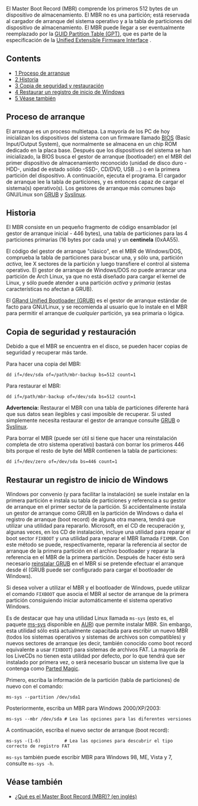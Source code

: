 El Master Boot Record (MBR) comprende los primeros 512 bytes de un dispositivo de almacenamiento. El MBR no es una partición; está reservada al cargador de arranque del sistema operativo y a la tabla de particiones del dispositivo de almacenamiento. El MBR puede llegar a ser eventualmente reemplazado por la [GUID Partition Table (GPT)](/index.php/GUID_Partition_Table "GUID Partition Table"), que es parte de la especificación de la [Unified Extensible Firmware Interface](/index.php/Unified_Extensible_Firmware_Interface "Unified Extensible Firmware Interface") .

## Contents

*   [1 Proceso de arranque](#Proceso_de_arranque)
*   [2 Historia](#Historia)
*   [3 Copia de seguridad y restauración](#Copia_de_seguridad_y_restauraci.C3.B3n)
*   [4 Restaurar un registro de inicio de Windows](#Restaurar_un_registro_de_inicio_de_Windows)
*   [5 Véase también](#V.C3.A9ase_tambi.C3.A9n)

## Proceso de arranque

El arranque es un proceso multietapa. La mayoría de los PC de hoy inicializan los dispositivos del sistema con un firmware llamado [BIOS](https://en.wikipedia.org/wiki/BIOS "wikipedia:BIOS") (Basic Input/Output System), que normalmente se almacena en un chip ROM dedicado en la placa base. Después que los dispositivos del sistema se han inicializado, la BIOS busca el gestor de arranque (bootloader) en el MBR del primer dispositivo de almacenamiento reconocido (unidad de disco duro -HDD-, unidad de estado sólido -SSD-, CD/DVD, USB ...) o en la primera partición del dispositivo. A continuación, ejecuta el programa. El cargador de arranque lee la tabla de particiones, y es entonces capaz de cargar el sistema(s) operativo(s). Los gestores de arranque más comunes bajo GNU/Linux son [GRUB](/index.php/GRUB "GRUB") y [Syslinux](/index.php/Syslinux "Syslinux").

## Historia

El MBR consiste en un pequeño fragmento de código ensamblador (el gestor de arranque inicial - 446 bytes), una tabla de particiones para las 4 particiones primarias (16 bytes por cada una) y un **centinela** (0xAA55).

El código del gestor de arranque "clásico", en el MBR de Windows/DOS, comprueba la tabla de particiones para buscar una, y sólo una, partición *activa*, lee X sectores de la partición y luego transfiere el control al sistema operativo. El gestor de arranque de Windows/DOS *no* puede arrancar una partición de Arch Linux, ya que no está diseñado para cargar el kernel de Linux, y sólo puede atender a una partición *activa* y *primaria* (estas características no afectan a GRUB).

El [GRand Unified Bootloader (GRUB)](/index.php/GRUB_(Espa%C3%B1ol) "GRUB (Español)") es el gestor de arranque estándar de facto para GNU/Linux, y se recomienda al usuario que lo instale en el MBR para permitir el arranque de *cualquier* partición, ya sea primaria o lógica.

## Copia de seguridad y restauración

Debido a que el MBR se encuentra en el disco, se pueden hacer copias de seguridad y recuperar más tarde.

Para hacer una copia del MBR:

```
dd if=/dev/sda of=/path/mbr-backup bs=512 count=1

```

Para restaurar el MBR:

```
dd if=/path/mbr-backup of=/dev/sda bs=512 count=1

```

**Advertencia:** Restaurar el MBR con una tabla de particiones diferente hará que sus datos sean ilegibles y casi imposible de recuperar. Si usted simplemente necesita restaurar el gestor de arranque consulte [GRUB](/index.php/GRUB_(Espa%C3%B1ol) "GRUB (Español)") o [Syslinux](/index.php/Syslinux_(Espa%C3%B1ol) "Syslinux (Español)").

Para borrar el MBR (puede ser útil si tiene que hacer una reinstalación completa de otro sistema operativo) bastará con borrar los primeros 446 bits porque el resto de byte del MBR contienen la tabla de particiones:

```
dd if=/dev/zero of=/dev/sda bs=446 count=1

```

## Restaurar un registro de inicio de Windows

Windows por convenio (y para facilitar la instalación) se suele instalar en la primera partición e instala su tabla de particiones y referencia a su gestor de arranque en el primer sector de la partición. Si accidentalmente instala un gestor de arranque como GRUB en la partición de Windows o daña el registro de arranque (boot record) de alguna otra manera, tendrá que utilizar una utilidad para repararlo. Microsoft, en el CD de recuperación y, algunas veces, en los CD de instalación, incluye una utilidad para reparar el boot sector `FIXBOOT` y una utilidad para reparar el MBR llamada `FIXMBR`. Con este método se puede, respectivamente, reparar la referencia al sector de arranque de la primera partición en el archivo bootloader y reparar la referencia en el MBR de la primera partición. Después de hacer ésto será necesario [reinstalar GRUB](/index.php/GRUB#Bootloader_installation "GRUB") en el MBR si se pretende efectuar el arranque desde él (GRUB puede ser configurado para cargar el bootloader de Windows).

Si desea volver a utilizar el MBR y el bootloader de Windows, puede utilizar el comando `FIXBOOT` que asocia el MBR al sector de arranque de la primera partición consiguiendo iniciar automáticamente el sistema operativo Windows.

Es de destacar que hay una utilidad Linux llamada `ms-sys` (esto es, el paquete [ms-sys](https://aur.archlinux.org/packages/ms-sys/) disponible en [AUR](/index.php/AUR "AUR")) que permite instalar MBR. Sin embargo, esta utilidad sólo está actualmente capacitada para escribir un nuevo MBR (todos los sistemas operativos y sistemas de archivos son compatibles) y nuevos sectores de arranque (es decir, también conocido como boot record equivalente a usar `FIXBOOT`) para sistemas de archivos FAT. La mayoría de los LiveCDs no tienen esta utilidad por defecto, por lo que tendrá que ser instalado por primera vez, o será necesario buscar un sistema live que la contenga como [Parted Magic](http://partedmagic.com/).

Primero, escriba la información de la partición (tabla de particiones) de nuevo con el comando:

```
ms-sys --partition /dev/sda1

```

Posteriormente, escriba un MBR para Windows 2000/XP/2003:

```
ms-sys --mbr /dev/sda # Lea las opciones para las diferentes versiones

```

A continuación, escriba el nuevo sector de arranque (boot record):

```
ms-sys -(1-6)         # Lea las opciones para descubrir el tipo correcto de registro FAT

```

`ms-sys` también puede escribir MBR para Windows 98, ME, Vista y 7, consulte `ms-sys -h`.

## Véase también

*   [¿Qué es el Master Boot Record (MBR)? (en inglés)](http://kb.iu.edu/data/aijw.html)